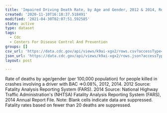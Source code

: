 ```yaml
---
title: 'Impaired Driving Death Rate, by Age and Gender, 2012 & 2014, Region 6 - Dallas'
created: '2020-11-10T16:18:37.518491'
modified: '2021-04-30T02:07:51.592585'
state: active
type: dataset
tags:
  - Cdc
  - Centers For Disease Control And Prevention
groups: []
csv_url: 'https://data.cdc.gov/api/views/k9ai-xgx2/rows.csv?accessType=DOWNLOAD'
json_url: 'https://data.cdc.gov/api/views/k9ai-xgx2/rows.json?accessType=DOWNLOAD'
layout: post

---
```

Rate of deaths by age/gender (per 100,000 population) for people killed in crashes involving a driver with BAC =>0.08%, 2012, 2014. 2012 Source: Fatality Analysis Reporting System (FARS). 2014 Source: National Highway Traffic Administration's (NHTSA) Fatality Analysis Reporting System (FARS), 2014 Annual Report File. Note: Blank cells indicate data are suppressed. Fatality rates based on fewer than 20 deaths are suppressed.
